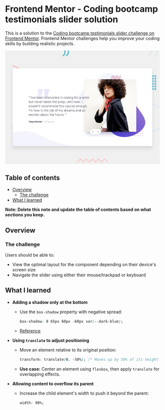 # Frontend Mentor - Coding bootcamp testimonials slider solution

This is a solution to the [Coding bootcamp testimonials slider challenge on Frontend Mentor](https://www.frontendmentor.io/challenges/coding-bootcamp-testimonials-slider-4FNyLA8JL). Frontend Mentor challenges help you improve your coding skills by building realistic projects. 

![Design preview for the Coding bootcamp testimonials slider coding challenge](./design/desktop-preview.jpg)

## Table of contents

- [Overview](#overview)
  - [The challenge](#the-challenge)
- [What I learned](#what-i-learned)

**Note: Delete this note and update the table of contents based on what sections you keep.**

## Overview

### The challenge

Users should be able to:

- View the optimal layout for the component depending on their device's screen size
- Navigate the slider using either their mouse/trackpad or keyboard


## What I learned

- **Adding a shadow only at the bottom**  
  - Use the `box-shadow` property with negative spread:  
    ```css
    box-shadow: 0 65px 60px -60px var(--dark-blue);
    ```  
  - [Reference](https://stackoverflow.com/a/6245879)

- **Using `translate` to adjust positioning**  
  - Move an element relative to its original position:  
    ```css
    transform: translate(0, -50%); /* Moves up by 50% of its height */
    ```  
  - **Use case:** Center an element using `flexbox`, then apply `translate` for overlapping effects.

- **Allowing content to overflow its parent**  
  - Increase the child element's width to push it beyond the parent:  
    ```css
    width: 98%;
    ```
